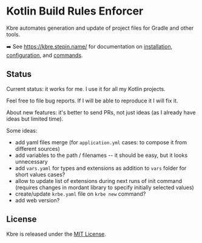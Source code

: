 # Kotlin Build Rules Enforcer

Kbre automates generation and update of project files for Gradle and other tools.

➡️ See https://kbre.stepin.name/ for documentation on [installation](https://kbre.stepin.name/installation/),
[configuration](https://kbre.stepin.name/configDirFormat/), and [commands](https://kbre.stepin.name/usage/).

## Status

Current status: it works for me. I use it for all my Kotlin projects.

Feel free to file bug reports. If I will be able to reproduce it I will fix it.

About new features: it's better to send PRs, not just ideas (as I already have ideas but limited time).

Some ideas:
- add yaml files merge (for `application.yml` cases: to compose it from different sources)
- add variables to the path / filenames -- it should be easy, but it looks unnecessary
- add `vars.yaml` for types and extensions as addition to `vars` folder for short values cases?
- allow to update list of extensions during next runs of init command (requires changes in mordant library to specify
initially selected values)
- create/update `krbe.yaml` file on `krbe new` command?
- add web version?

## License

Kbre is released under the [MIT License](LICENSE).

